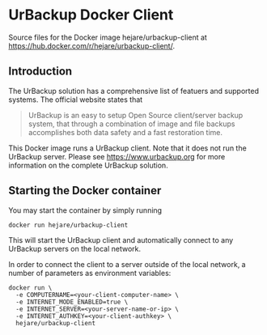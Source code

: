 # UrBackup Docker Client
Source files for the Docker image hejare/urbackup-client at https://hub.docker.com/r/hejare/urbackup-client/.

## Introduction
The UrBackup solution has a comprehensive list of featuers and supported systems. The official website states that 

> UrBackup is an easy to setup Open Source client/server backup system, that through a combination of image and file backups accomplishes both data safety and a fast restoration time.

This Docker image runs a UrBackup client. Note that it does not run the UrBackup server. Please see https://www.urbackup.org for more information on the complete UrBackup solution.

## Starting the Docker container
You may start the container by simply running

```
docker run hejare/urbackup-client
```

This will start the UrBackup client and automatically connect to any UrBackup servers on the local network.

In order to connect the client to a server outside of the local network, a number of parameters as environment variables:

```
docker run \
  -e COMPUTERNAME=<your-client-computer-name> \
  -e INTERNET_MODE_ENABLED=true \
  -e INTERNET_SERVER=<your-server-name-or-ip> \
  -e INTERNET_AUTHKEY=<your-client-authkey> \
  hejare/urbackup-client
```

